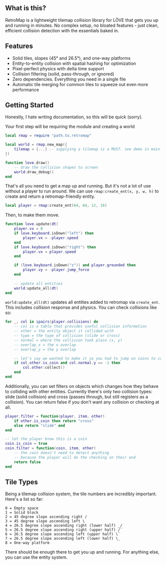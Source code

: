 ## What is this?

RetroMap is a lightweight tilemap collision library for LÖVE that gets you up and running in minutes. No complex setup, no bloated features - just clean, efficient collision detection with the essentials baked in.

## Features

- Solid tiles, slopes (45° and 26.5°), and one-way platforms
- Entity-to-entity collision with spatial hashing for optimization
- Pixel-perfect physics with delta time support
- Collision filtering (solid, pass-through, or ignored)
- Zero dependencies. Everything you need in a single file
- Automatic tile merging for common tiles to squeeze out even more performance

## Getting Started

Honestly, I hate writing documentation, so this will be quick (sorry).

Your first step will be requiring the module and creating a world

```lua
local rmap = require "path.to.retromap"

local world = rmap.new_map({
	tilemap = {...} -- supplying a tilemap is a MUST. see demo in main.lua for an example
})

function love.draw()
	-- draw the collision shapes to screen
	world:draw_debug()
end
```

That's all you need to get a map up and running. But it's not a lot of use without a player to run around.
We can use `rmap:create_ent(x, y, w, h)` to create and return a retromap-friendly entity.

```lua
local player = rmap:create_ent(64, 64, 12, 16)
```

Then, to make them move.

```lua
function love.update(dt)
    player.vx = 0
    if love.keyboard.isDown("left") then
        player.vx = -player.speed
    end
    if love.keyboard.isDown("right") then
        player.vx = player.speed
    end

    if (love.keyboard.isDown("z")) and player.grounded then
        player.vy = -player.jump_force
    end
    
    -- update all entities
    world:update_all(dt)
end
```

`world:update_all(dt)` updates all entities added to retromap via `create_ent`. This includes collision response and physics.
You can check collisions like so:

```lua
for _, col in ipairs(player.collisions) do
	-- col is a table that provides useful collision information
	-- other = the entity object it collided with
	-- type = the type of collision (slide or cross)
	-- normal = where the collision took place (x, y)
	-- overlap_x = the x overlap
	-- overlap_y = the y overlap

	-- let's say we wanted to make it so you had to jump on coins to collect them
	if col.other.is_coin and col.normal.y == -1 then
		col.other:collect()
	end
end
```

Additionally, you can set filters on objects which changes how they behave to colliding with other entities.
Currently there's only two collision types: slide (solid collision) and cross (passes through, but still registers as a collision). You can return false if you don't want any collision or checking at all.

```lua
player.filter = function(player, item, other)
	if other.is_coin then return "cross"
	else return "slide" end
end

-- let the player know this is a coin
coin.is_coin = true
coin.filter = function(coin, item, other)
	-- the coin doesn't need to detect anything
	-- because the player will do the checking on their end
	return false
end
```

## Tile Types

Being a tilemap collision system, the tile numbers are incredibly important. Here's a list so far:

	0 = Empty space
	1 = Solid block
	2 = 45 degree slope ascending right /
	3 = 45 degree slope ascending left \
	4 = 26.5 degree slope ascending right (lower half) _/
	5 = 26.5 degree slope ascending right (upper half) /‾
	6 = 26.5 degree slope ascending left (upper half) \‾
	7 = 26.5 degree slope ascending left (lower half) \_
	8 = One-way platform

There should be enough there to get you up and running. For anything else, you can use the entity system.